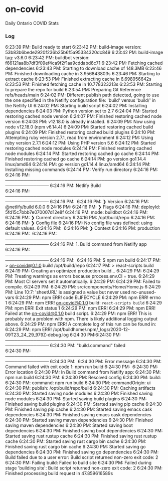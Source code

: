 # on-covid
 Daily Ontario COVID Stats
 
 ### Log
 6:23:39 PM: Build ready to start
6:23:42 PM: build-image version: 53b83b6bede2920f236b25b6f5a95334320dc849
6:23:42 PM: build-image tag: v3.6.0
6:23:42 PM: buildbot version: f66121aa8b7df3f09ef4ca9f2f1aa9cddabd6c71
6:23:42 PM: Fetching cached dependencies
6:23:43 PM: Starting to download cache of 148.3MB
6:23:46 PM: Finished downloading cache in 3.956843803s
6:23:46 PM: Starting to extract cache
6:23:53 PM: Finished extracting cache in 6.698956642s
6:23:53 PM: Finished fetching cache in 10.778323213s
6:23:53 PM: Starting to prepare the repo for build
6:23:54 PM: Preparing Git Reference refs/heads/main
6:24:02 PM: Different publish path detected, going to use the one specified in the Netlify configuration file: 'build' versus 'build/' in the Netlify UI
6:24:02 PM: Starting build script
6:24:02 PM: Installing dependencies
6:24:03 PM: Python version set to 2.7
6:24:04 PM: Started restoring cached node version
6:24:07 PM: Finished restoring cached node version
6:24:08 PM: v12.18.0 is already installed.
6:24:09 PM: Now using node v12.18.0 (npm v6.14.4)
6:24:09 PM: Started restoring cached build plugins
6:24:09 PM: Finished restoring cached build plugins
6:24:10 PM: Attempting ruby version 2.7.1, read from environment
6:24:12 PM: Using ruby version 2.7.1
6:24:12 PM: Using PHP version 5.6
6:24:12 PM: Started restoring cached node modules
6:24:14 PM: Finished restoring cached node modules
6:24:14 PM: Started restoring cached go cache
6:24:14 PM: Finished restoring cached go cache
6:24:14 PM: go version go1.14.4 linux/amd64
6:24:14 PM: go version go1.14.4 linux/amd64
6:24:14 PM: Installing missing commands
6:24:14 PM: Verify run directory
6:24:16 PM: ​
6:24:16 PM: ────────────────────────────────────────────────────────────────
6:24:16 PM:   Netlify Build                                                 
6:24:16 PM: ────────────────────────────────────────────────────────────────
6:24:16 PM: ​
6:24:16 PM: ❯ Version
6:24:16 PM:   @netlify/build 6.0.0
6:24:16 PM: ​
6:24:16 PM: ❯ Flags
6:24:16 PM:   deployId: 5fd15c7bbb7e070007d12e8f
6:24:16 PM:   mode: buildbot
6:24:16 PM: ​
6:24:16 PM: ❯ Current directory
6:24:16 PM:   /opt/build/repo
6:24:16 PM: ​
6:24:16 PM: ❯ Config file
6:24:16 PM:   No config file was defined: using default values.
6:24:16 PM: ​
6:24:16 PM: ❯ Context
6:24:16 PM:   production
6:24:16 PM: ​
6:24:16 PM: ────────────────────────────────────────────────────────────────
6:24:16 PM:   1. Build command from Netlify app                             
6:24:16 PM: ────────────────────────────────────────────────────────────────
6:24:16 PM: ​
6:24:16 PM: $ npm run build
6:24:17 PM: > on-covid@0.1.0 build /opt/build/repo
6:24:17 PM: > react-scripts build
6:24:19 PM: Creating an optimized production build...
6:24:29 PM: 
6:24:29 PM: Treating warnings as errors because process.env.CI = true.
6:24:29 PM: Most CI servers set it automatically.
6:24:29 PM: 
6:24:29 PM: Failed to compile.
6:24:29 PM: 
6:24:29 PM: src/components/Home/Home.js
6:24:29 PM:   Line 10:7:  'sheetURL' is assigned a value but never used  no-unused-vars
6:24:29 PM: npm ERR! code ELIFECYCLE
6:24:29 PM: npm ERR! errno 1
6:24:29 PM: npm ERR! on-covid@0.1.0 build: `react-scripts build`
6:24:29 PM: npm ERR! Exit status 1
6:24:29 PM: npm ERR!
6:24:29 PM: npm ERR! Failed at the on-covid@0.1.0 build script.
6:24:29 PM: npm ERR! This is probably not a problem with npm. There is likely additional logging output above.
6:24:29 PM: npm ERR! A complete log of this run can be found in:
6:24:29 PM: npm ERR!     /opt/buildhome/.npm/_logs/2020-12-09T23_24_29_979Z-debug.log
6:24:30 PM: ​
6:24:30 PM: ────────────────────────────────────────────────────────────────
6:24:30 PM:   "build.command" failed                                        
6:24:30 PM: ────────────────────────────────────────────────────────────────
6:24:30 PM: ​
6:24:30 PM:   Error message
6:24:30 PM:   Command failed with exit code 1: npm run build
6:24:30 PM: ​
6:24:30 PM:   Error location
6:24:30 PM:   In Build command from Netlify app:
6:24:30 PM:   npm run build
6:24:30 PM: ​
6:24:30 PM:   Resolved config
6:24:30 PM:   build:
6:24:30 PM:     command: npm run build
6:24:30 PM:     commandOrigin: ui
6:24:30 PM:     publish: /opt/build/repo/build
6:24:30 PM: Caching artifacts
6:24:30 PM: Started saving node modules
6:24:30 PM: Finished saving node modules
6:24:30 PM: Started saving build plugins
6:24:30 PM: Finished saving build plugins
6:24:30 PM: Started saving pip cache
6:24:30 PM: Finished saving pip cache
6:24:30 PM: Started saving emacs cask dependencies
6:24:30 PM: Finished saving emacs cask dependencies
6:24:30 PM: Started saving maven dependencies
6:24:30 PM: Finished saving maven dependencies
6:24:30 PM: Started saving boot dependencies
6:24:30 PM: Finished saving boot dependencies
6:24:30 PM: Started saving rust rustup cache
6:24:30 PM: Finished saving rust rustup cache
6:24:30 PM: Started saving rust cargo bin cache
6:24:30 PM: Finished saving rust cargo bin cache
6:24:30 PM: Started saving go dependencies
6:24:30 PM: Finished saving go dependencies
6:24:30 PM: Build failed due to a user error: Build script returned non-zero exit code: 2
6:24:30 PM: Failing build: Failed to build site
6:24:30 PM: Failed during stage 'building site': Build script returned non-zero exit code: 2
6:24:30 PM: Finished processing build request in 47.859616589s
